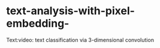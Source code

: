 # text-analysis-with-pixel-embedding-
Text:video: text classification via 3-dimensional convolution
